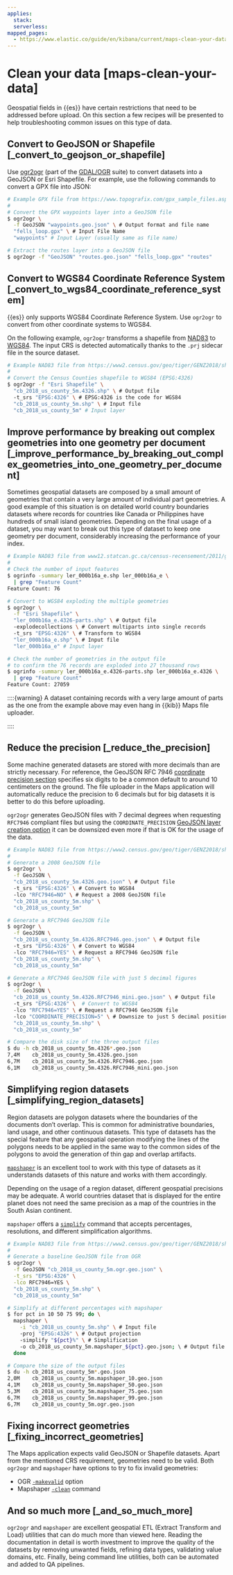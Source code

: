 ```yaml
---
applies:
  stack:
  serverless:
mapped_pages:
  - https://www.elastic.co/guide/en/kibana/current/maps-clean-your-data.html
---
```


# Clean your data [maps-clean-your-data]

Geospatial fields in {{es}} have certain restrictions that need to be addressed before upload. On this section a few recipes will be presented to help troubleshooting common issues on this type of data.


## Convert to GeoJSON or Shapefile [_convert_to_geojson_or_shapefile] 

Use [ogr2ogr](https://gdal.org/programs/ogr2ogr.md) (part of the [GDAL/OGR](https://gdal.org) suite) to convert datasets into a GeoJSON or Esri Shapefile. For example, use the following commands to convert a GPX file into JSON:

```sh
# Example GPX file from https://www.topografix.com/gpx_sample_files.asp
#
# Convert the GPX waypoints layer into a GeoJSON file
$ ogr2ogr \
  -f GeoJSON "waypoints.geo.json" \ # Output format and file name
  "fells_loop.gpx" \ # Input File Name
  "waypoints" # Input Layer (usually same as file name)

# Extract the routes layer into a GeoJSON file
$ ogr2ogr -f "GeoJSON" "routes.geo.json" "fells_loop.gpx" "routes"
```


## Convert to WGS84 Coordinate Reference System [_convert_to_wgs84_coordinate_reference_system] 

{{es}} only supports WGS84 Coordinate Reference System. Use `ogr2ogr` to convert from other coordinate systems to WGS84.

On the following example, `ogr2ogr` transforms a shapefile from [NAD83](https://epsg.org/crs_4269/NAD83.md) to [WGS84](https://epsg.org/crs_4326/WGS-84.md). The input CRS is detected automatically thanks to the `.prj` sidecar file in the source dataset.

```sh
# Example NAD83 file from https://www2.census.gov/geo/tiger/GENZ2018/shp/cb_2018_us_county_5m.zip
#
# Convert the Census Counties shapefile to WGS84 (EPSG:4326)
$ ogr2ogr -f "Esri Shapefile" \
  "cb_2018_us_county_5m.4326.shp" \ # Output file
  -t_srs "EPSG:4326" \ # EPSG:4326 is the code for WGS84
  "cb_2018_us_county_5m.shp" \ # Input file
  "cb_2018_us_county_5m" # Input layer
```


## Improve performance by breaking out complex geometries into one geometry per document [_improve_performance_by_breaking_out_complex_geometries_into_one_geometry_per_document] 

Sometimes geospatial datasets are composed by a small amount of geometries that contain a very large amount of individual part geometries. A good example of this situation is on detailed world country boundaries datasets where records for countries like Canada or Philippines have hundreds of small island geometries. Depending on the final usage of a dataset, you may want to break out this type of dataset to keep one geometry per document, considerably increasing the performance of your index.

```sh
# Example NAD83 file from www12.statcan.gc.ca/census-recensement/2011/geo/bound-limit/files-fichiers/2016/ler_000b16a_e.zip
#
# Check the number of input features
$ ogrinfo -summary ler_000b16a_e.shp ler_000b16a_e \
  | grep "Feature Count"
Feature Count: 76

# Convert to WGS84 exploding the multiple geometries
$ ogr2ogr \
  -f "Esri Shapefile" \
  "ler_000b16a_e.4326-parts.shp" \ # Output file
  -explodecollections \ # Convert multiparts into single records
  -t_srs "EPSG:4326" \ # Transform to WGS84
  "ler_000b16a_e.shp" \ # Input file
  "ler_000b16a_e" # Input layer

# Check the number of geometries in the output file
# to confirm the 76 records are exploded into 27 thousand rows
$ ogrinfo -summary ler_000b16a_e.4326-parts.shp ler_000b16a_e.4326 \
  | grep "Feature Count"
Feature Count: 27059
```

::::{warning} 
A dataset containing records with a very large amount of parts as the one from the example above may even hang in {{kib}} Maps file uploader.

::::



## Reduce the precision [_reduce_the_precision] 

Some machine generated datasets are stored with more decimals than are strictly necessary. For reference, the GeoJSON RFC 7946 [coordinate precision section](https://datatracker.ietf.org/doc/html/rfc7946#section-11.2) specifies six digits to be a common default to around 10 centimeters on the ground. The file uploader in the Maps application will automatically reduce the precision to 6 decimals but for big datasets it is better to do this before uploading.

`ogr2ogr` generates GeoJSON files with 7 decimal degrees when requesting `RFC7946` compliant files but using the `COORDINATE_PRECISION` [GeoJSON layer creation option](https://gdal.org/drivers/vector/geojson.md#layer-creation-options) it can be downsized even more if that is OK for the usage of the data.

```sh
# Example NAD83 file from https://www2.census.gov/geo/tiger/GENZ2018/shp/cb_2018_us_county_5m.zip
#
# Generate a 2008 GeoJSON file
$ ogr2ogr \
  -f GeoJSON \
  "cb_2018_us_county_5m.4326.geo.json" \ # Output file
  -t_srs "EPSG:4326" \ # Convert to WGS84
  -lco "RFC7946=NO" \ # Request a 2008 GeoJSON file
  "cb_2018_us_county_5m.shp" \
  "cb_2018_us_county_5m"

# Generate a RFC7946 GeoJSON file
$ ogr2ogr \
  -f GeoJSON \
  "cb_2018_us_county_5m.4326.RFC7946.geo.json" \ # Output file
  -t_srs "EPSG:4326" \ # Convert to WGS84
  -lco "RFC7946=YES" \ # Request a RFC7946 GeoJSON file
  "cb_2018_us_county_5m.shp" \
  "cb_2018_us_county_5m"

# Generate a RFC7946 GeoJSON file with just 5 decimal figures
$ ogr2ogr \
  -f GeoJSON \
  "cb_2018_us_county_5m.4326.RFC7946_mini.geo.json" \ # Output file
  -t_srs "EPSG:4326" \  # Convert to WGS84
  -lco "RFC7946=YES" \ # Request a RFC7946 GeoJSON file
  -lco "COORDINATE_PRECISION=5" \ # Downsize to just 5 decimal positions
  "cb_2018_us_county_5m.shp" \
  "cb_2018_us_county_5m"

# Compare the disk size of the three output files
$ du -h cb_2018_us_county_5m.4326*.geo.json
7,4M	cb_2018_us_county_5m.4326.geo.json
6,7M	cb_2018_us_county_5m.4326.RFC7946.geo.json
6,1M	cb_2018_us_county_5m.4326.RFC7946_mini.geo.json
```


## Simplifying region datasets [_simplifying_region_datasets] 

Region datasets are polygon datasets where the boundaries of the documents don’t overlap. This is common for administrative boundaries, land usage, and other continuous datasets. This type of datasets has the special feature that any geospatial operation modifying the lines of the polygons needs to be applied in the same way to the common sides of the polygons to avoid the generation of thin gap and overlap artifacts.

[`mapshaper`](https://github.com/mbloch/mapshaper) is an excellent tool to work with this type of datasets as it understands datasets of this nature and works with them accordingly.

Depending on the usage of a region dataset, different geospatial precisions may be adequate. A world countries dataset that is displayed for the entire planet does not need the same precision as a map of the countries in the South Asian continent.

`mapshaper` offers a [`simplify`](https://github.com/mbloch/mapshaper/wiki/Command-Reference#-simplify) command that accepts percentages, resolutions, and different simplification algorithms.

```sh
# Example NAD83 file from https://www2.census.gov/geo/tiger/GENZ2018/shp/cb_2018_us_county_5m.zip
#
# Generate a baseline GeoJSON file from OGR
$ ogr2ogr \
  -f GeoJSON "cb_2018_us_county_5m.ogr.geo.json" \
  -t_srs "EPSG:4326" \
  -lco RFC7946=YES \
  "cb_2018_us_county_5m.shp" \
  "cb_2018_us_county_5m"

# Simplify at different percentages with mapshaper
$ for pct in 10 50 75 99; do \
  mapshaper \
    -i "cb_2018_us_county_5m.shp" \ # Input file
    -proj "EPSG:4326" \ # Output projection
    -simplify "${pct}%" \ # Simplification
    -o cb_2018_us_county_5m.mapshaper_${pct}.geo.json; \ # Output file
  done

# Compare the size of the output files
$ du -h cb_2018_us_county_5m*.geo.json
2,0M	cb_2018_us_county_5m.mapshaper_10.geo.json
4,1M	cb_2018_us_county_5m.mapshaper_50.geo.json
5,3M	cb_2018_us_county_5m.mapshaper_75.geo.json
6,7M	cb_2018_us_county_5m.mapshaper_99.geo.json
6,7M	cb_2018_us_county_5m.ogr.geo.json
```


## Fixing incorrect geometries [_fixing_incorrect_geometries] 

The Maps application expects valid GeoJSON or Shapefile datasets. Apart from the mentioned CRS requirement, geometries need to be valid. Both `ogr2ogr` and `mapshaper` have options to try to fix invalid geometries:

* OGR [`-makevalid`](https://gdal.org/programs/ogr2ogr.md#cmdoption-ogr2ogr-makevalid) option
* Mapshaper [`-clean`](https://github.com/mbloch/mapshaper/wiki/Command-Reference#-clean) command


## And so much more [_and_so_much_more] 

`ogr2ogr` and `mapshaper` are excellent geospatial ETL (Extract Transform and Load) utilities that can do much more than viewed here. Reading the documentation in detail is worth investment to improve the quality of the datasets by removing unwanted fields, refining data types, validating value domains, etc. Finally, being command line utilities, both can be automated and added to QA pipelines.

